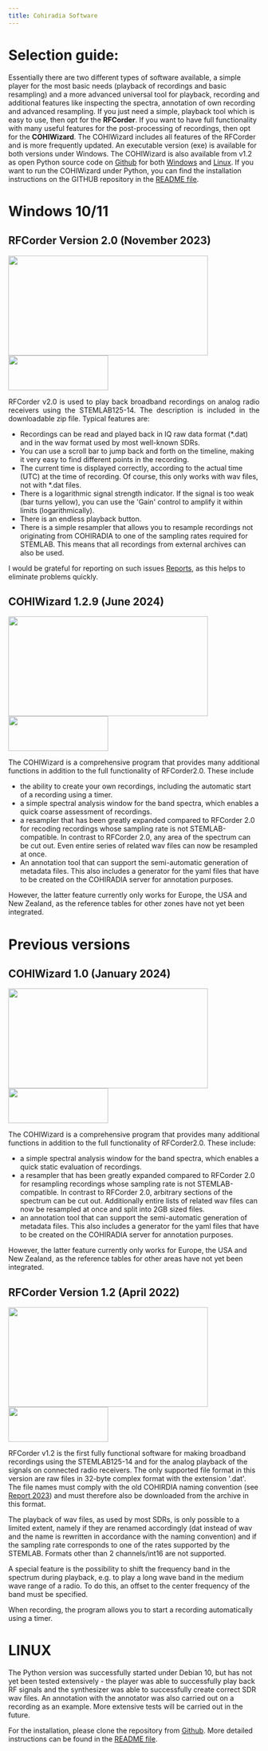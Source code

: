 ```yaml
---
title: Cohiradia Software
---
```

# Selection guide:

Essentially there are two different types of software available, a simple player for the most basic needs (playback of recordings and basic resampling) and a more advanced universal tool for playback, recording and additional features like inspecting the spectra, annotation of own recording and advanced resampling. If you just need a simple, playback tool which is easy to use, then opt for the <strong>RFCorder</strong>. If you want to have full functionality with many useful features for the post-processing of recordings, then opt for the <strong>COHIWizard</strong>. The COHIWizard includes all features of the RFCorder and is more frequently updated. 
An executable version (exe) is available for both versions under Windows. The COHIWizard is also available from v1.2 as open Python source code on [Github](https://github.com/hermy-sf/COHIWizard) for both [Windows](#windows) and [Linux](#linux). If you want to run the COHIWizard under Python, you can find the installation instructions on the GITHUB repository in the [README file](https://github.com/hermy-sf/COHIWizard/blob/main/README.md).

<a id="windows"></a>
# Windows 10/11
## RFCorder Version 2.0 (November 2023)

<img src="https://cohiradia.radiomuseum.org/download/software/RFCorder2_Screenshot.PNG" width="400" height="200" /> [<img src="https://cohiradia.radiomuseum.org/download/software/Button_Download.PNG" width="200" height="70" />](https://cohiradia.radiomuseum.org/download/software/RFCorder_v2_0.zip)

<p style='text-align: justify;'>RFCorder v2.0 is used to play back broadband recordings on analog radio receivers using the STEMLAB125-14. The description is included in the downloadable zip file. Typical features are:

* Recordings can be read and played back in IQ raw data format (*.dat) and in the wav format used by most well-known SDRs.
* You can use a scroll bar to jump back and forth on the timeline, making it very easy to find different points in the recording.
* The current time is displayed correctly, according to the actual time (UTC) at the time of recording. Of course, this only works with wav files, not with *.dat files.
* There is a logarithmic signal strength indicator. If the signal is too weak (bar turns yellow), you can use the 'Gain' control to amplify it within limits (logarithmically).
* There is an endless playback button.
* There is a simple resampler that allows you to resample recordings not originating from COHIRADIA to one of the sampling rates required for STEMLAB. This means that all recordings from external archives can also be used.

I would be grateful for reporting on such issues [Reports](https://www.radiomuseum.org/forum/software_fuer_cohiradia_details_und_problemloesungen.html), as this helps to eliminate problems quickly.</p>

## COHIWizard 1.2.9 (June 2024)

<img src="https://cohiradia.radiomuseum.org/download/software/COHIWizard1.2.9_screenshot.PNG" width="400" height="200" /> [<img src="https://cohiradia.radiomuseum.org/download/software/Button_Download.PNG" width="200" height="70" />](https://cohiradia.radiomuseum.org/download/software/COHIWizard_v1.2.9c.zip)

<p style='text-align: justify;'>  The COHIWizard is a comprehensive program that provides many additional functions in addition to the full functionality of RFCorder2.0. These include

* the ability to create your own recordings, including the automatic start of a recording using a timer.
* a simple spectral analysis window for the band spectra, which enables a quick coarse assessment of recordings.
* a resampler that has been greatly expanded compared to RFCorder 2.0 for recoding recordings whose sampling rate is not STEMLAB-compatible. In contrast to RFCorder 2.0, any area of the spectrum can be cut out. Even entire series of related wav files can now be resampled at once.
* An annotation tool that can support the semi-automatic generation of metadata files. This also includes a generator for the yaml files that have to be created on the COHIRADIA server for annotation purposes.

However, the latter feature currently only works for Europe, the USA and New Zealand, as the reference tables for other zones have not yet been integrated.
</p>

# Previous versions

## COHIWizard 1.0 (January 2024)

<img src="https://cohiradia.radiomuseum.org/download/software/COHIWizard_1.0_resampler_screenshot.PNG" width="400" height="200" /> [<img src="https://cohiradia.radiomuseum.org/download/software/Button_Download.PNG" width="200" height="70" />](https://cohiradia.radiomuseum.org/download/software/COHIWizard_v1.0b.zip)


<p style='text-align: justify;'>The COHIWizard is a comprehensive program that provides many additional functions in addition to the full functionality of RFCorder2.0. These include:

* a simple spectral analysis window for the band spectra, which enables a quick static evaluation of recordings.
* a resampler that has been greatly expanded compared to RFCorder 2.0 for resampling recordings whose sampling rate is not STEMLAB-compatible. In contrast to RFCorder 2.0, arbitrary sections of the spectrum can be cut out. Additionally entire lists of related wav files can now be resampled at once and split into 2GB sized files.
* an annotation tool that can support the semi-automatic generation of metadata files. This also includes a generator for the yaml files that have to be created on the COHIRADIA server for annotation purposes.

However, the latter feature currently only works for Europe, the USA and New Zealand, as the reference tables for other areas have not yet been integrated.</p>

## RFCorder Version 1.2 (April 2022)
<!-- comment -->
<img src="https://cohiradia.radiomuseum.org/download/software/RFCorder1.2_Screenshot.png" width="400" height="200" /> [<img src="https://cohiradia.radiomuseum.org/download/software/Button_Download.PNG" width="200" height="70" />](https://cohiradia.radiomuseum.org/download/software/cohiradia_V1.2.zip)

<a style='text-align: justify;'>RFCorder v1.2 is the first fully functional software for making broadband recordings using the STEMLAB125-14 and for the analog playback of the signals on connected radio receivers. The only supported file format in this version are raw files in 32-byte complex format with the extension '.dat'. The file names must comply with the old COHIRDIA naming convention (see [Report 2023](https://cohiradia.radiomuseum.org/download/docs/Documentation/COHIRADIA_Report2023_engl.pdf)) and must therefore also be downloaded from the archive in this format.

The playback of wav files, as used by most SDRs, is only possible to a limited extent, namely if they are renamed accordingly (dat instead of wav and the name is rewritten in accordance with the naming convention) and if the sampling rate corresponds to one of the rates supported by the STEMLAB. Formats other than 2 channels/int16 are not supported.

A special feature is the possibility to shift the frequency band in the spectrum during playback, e.g. to play a long wave band in the medium wave range of a radio. To do this, an offset to the center frequency of the band must be specified.

When recording, the program allows you to start a recording automatically using a timer.</a>

# LINUX
<a id="linux"></a>
The Python version was successfully started under Debian 10, but has not yet been tested extensively - the player was able to successfully play back RF signals and the synthesizer was able to successfully create correct SDR wav files. An annotation with the annotator was also carried out on a recording as an example. More extensive tests will be carried out in the future.

For the installation, please clone the repository from [Github](https://github.com/hermy-sf/COHIWizard). More detailed instructions can be found in the [README file](https://github.com/hermy-sf/COHIWizard/blob/main/README.md).
